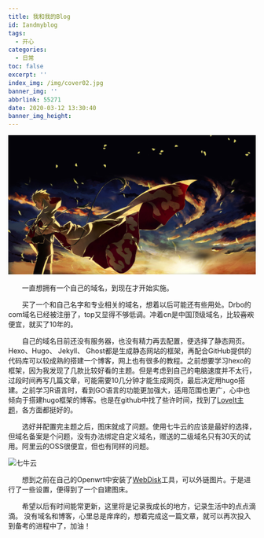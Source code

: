```yaml
---
title: 我和我的Blog
id: Iandmyblog
tags:
  - 开心
categories:
  - 日常
toc: false
excerpt: ''
index_img: /img/cover02.jpg
banner_img: ''
abbrlink: 55271
date: 2020-03-12 13:30:40
banner_img_height:
---
```


![](/img/cover02.jpg)


　　一直想拥有一个自己的域名，到现在才开始实施。



　　买了一个和自己名字和专业相关的域名，想着以后可能还有些用处。Drbo的com域名已经被注册了，top又显得不够低调。冲着cn是中国顶级域名，比较~~喜欢~~便宜，就买了10年的。



　　自己的域名目前还没有服务器，也没有精力再去配置，便选择了静态网页。Hexo、Hugo、 Jekyll、 Ghost都是生成静态网站的框架，再配合GitHub提供的代码库可以较成熟的搭建一个博客，网上也有很多的教程。之前想要学习hexo的框架，因为我发现了几款比较好看的主题。但是考虑到自己的电脑速度并不太行，过段时间再写几篇文章，可能需要10几分钟才能生成网页，最后决定用hugo搭建。之前学习R语言时，看到GO语言的功能更加强大，适用范围也更广，心中也倾向于搭建hugo框架的博客。也是在github中找了些许时间，找到了[LoveIt主题](https://github.com/dillonzq/LoveIt)，各方面都挺好的。



　　选好并配置完主题之后，图床就成了问题。使用七牛云的应该是最好的选择，但域名备案是个问题，没有办法绑定自定义域名，赠送的二级域名只有30天的试用。阿里云的OSS很便宜，但也有同样的问题。

![](https://pic.downk.cc/item/5e6e28dce83c3a1e3afd363b.png "七牛云")



　　想到之前在自己的Openwrt中安装了[WebDisk](https://webd.cf/)工具，可以外链图片。于是进行了一些设置，便得到了一个自建图床。

　　希望以后有时间能常更新，这里将是记录我成长的地方，记录生活中的点点滴滴。
没有域名和博客，心里总是痒痒的，想着完成这一篇文章，就可以再次投入到备考的进程中了，加油！